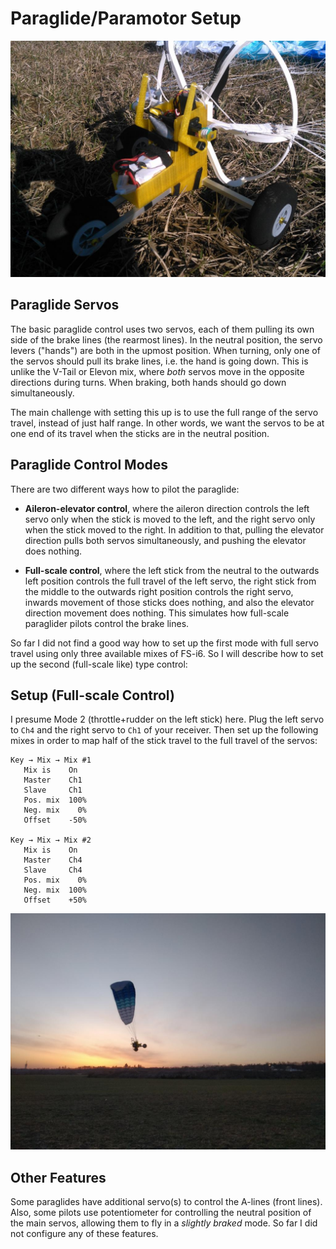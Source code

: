 # Paraglide/Paramotor Setup

![Paraglide Servos](paraglide-servos.jpg)

## Paraglide Servos

The basic paraglide control uses two servos, each of them pulling its own side
of the brake lines (the rearmost lines). In the neutral position, the servo
levers ("hands") are both in the upmost position. When turning, only one of
the servos should pull its brake lines, i.e. the hand is going down.
This is unlike the V-Tail or Elevon mix, where *both* servos move
in the opposite directions during turns. When braking, both hands should
go down simultaneously.

The main challenge with setting this up is to use the full range of the servo
travel, instead of just half range. In other words, we want the servos
to be at one end of its travel when the sticks are in the neutral position.


## Paraglide Control Modes

There are two different ways how to pilot the paraglide:

* **Aileron-elevator control**, where the aileron direction controls
the left servo only when the stick is moved to the left, and the right servo
only when the stick moved to the right. In addition to that,
pulling the elevator direction pulls both servos simultaneously,
and pushing the elevator does nothing.

* **Full-scale control**, where the left stick from the neutral to the
outwards left position controls the full travel of the left servo,
the right stick from the middle to the outwards right position controls the
right servo, inwards movement of those sticks does nothing, and also
the elevator direction movement does nothing. This simulates how full-scale
paraglider pilots control the brake lines.

So far I did not find a good way how to set up the first mode with full servo
travel using only three available mixes of FS-i6. So I will describe how to
set up the second (full-scale like) type control:

## Setup (Full-scale Control)

I presume Mode 2 (throttle+rudder on the left stick) here. Plug the left servo
to `Ch4` and the right servo to `Ch1` of your receiver. Then set up the
following mixes in order to map half of the stick travel to the full travel
of the servos:

```
Key → Mix → Mix #1
   Mix is    On
   Master    Ch1
   Slave     Ch1
   Pos. mix  100%
   Neg. mix    0%
   Offset    -50%

Key → Mix → Mix #2
   Mix is    On
   Master    Ch4
   Slave     Ch4
   Pos. mix    0%
   Neg. mix  100%
   Offset    +50%
```

![Paraglide in Flight](paraglide-flight.jpg)


## Other Features

Some paraglides have additional servo(s) to control the A-lines (front lines).
Also, some pilots use potentiometer for controlling the neutral position
of the main servos, allowing them to fly in a _slightly braked_ mode.
So far I did not configure any of these features.

